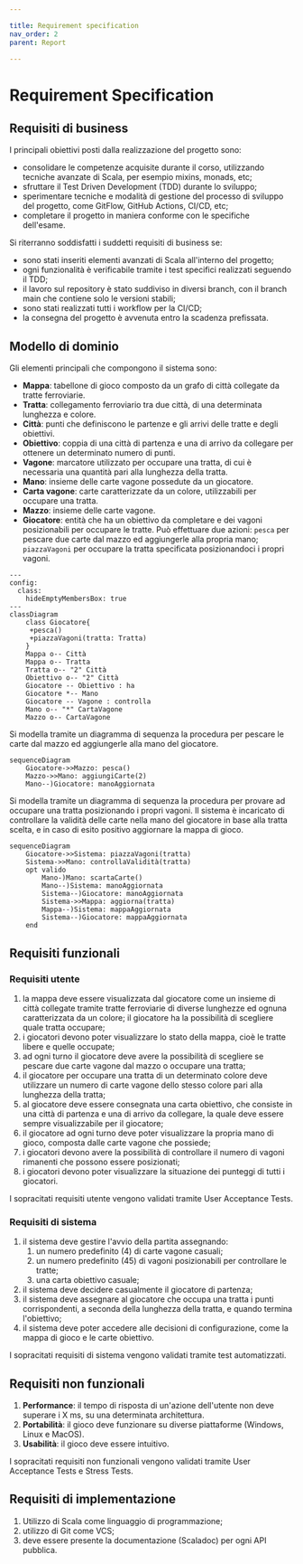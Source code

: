 ```yaml
---

title: Requirement specification
nav_order: 2
parent: Report

---
```


# Requirement Specification

## Requisiti di business

[Da rivedere e completare nel caso si utilizzi Prolog ed eventualmente con altri aspetti avanzati usati.]: #

I principali obiettivi posti dalla realizzazione del progetto sono:

- consolidare le competenze acquisite durante il corso, utilizzando tecniche avanzate di Scala, per esempio mixins, monads, etc;
- sfruttare il Test Driven Development (TDD) durante lo sviluppo;
- sperimentare tecniche e modalità di gestione del processo di sviluppo del progetto, come GitFlow, GitHub Actions, CI/CD, etc;
- completare il progetto in maniera conforme con le specifiche dell'esame.

Si riterranno soddisfatti i suddetti requisiti di business se:

- sono stati inseriti elementi avanzati di Scala all'interno del progetto;
- ogni funzionalità è verificabile tramite i test specifici realizzati seguendo il TDD;
- il lavoro sul repository è stato suddiviso in diversi branch, con il branch main che contiene solo le versioni stabili;
- sono stati realizzati tutti i workflow per la CI/CD;
- la consegna del progetto è avvenuta entro la scadenza prefissata.

## Modello di dominio

Gli elementi principali che compongono il sistema sono:

- **Mappa**: tabellone di gioco composto da un grafo di città collegate da tratte ferroviarie.
- **Tratta**: collegamento ferroviario tra due città, di una determinata lunghezza e colore.
- **Città**: punti che definiscono le partenze e gli arrivi delle tratte e degli obiettivi.
- **Obiettivo**: coppia di una città di partenza e una di arrivo da collegare per ottenere un determinato numero di punti.
- **Vagone**: marcatore utilizzato per occupare una tratta, di cui è necessaria una quantità pari alla lunghezza della tratta.
- **Mano**: insieme delle carte vagone possedute da un giocatore.
- **Carta vagone**: carte caratterizzate da un colore, utilizzabili per occupare una tratta.
- **Mazzo**: insieme delle carte vagone.
- **Giocatore**: entità che ha un obiettivo da completare e dei vagoni posizionabili per occupare le tratte. Può
  effettuare due azioni: `pesca` per pescare due carte dal mazzo ed aggiungerle alla propria mano; `piazzaVagoni` per
  occupare la tratta specificata posizionandoci i propri vagoni.

```mermaid
---
config:
  class:
    hideEmptyMembersBox: true
---
classDiagram
    class Giocatore{
     +pesca()
     +piazzaVagoni(tratta: Tratta)
    }
    Mappa o-- Città
    Mappa o-- Tratta
    Tratta o-- "2" Città
    Obiettivo o-- "2" Città
    Giocatore -- Obiettivo : ha
    Giocatore *-- Mano
    Giocatore -- Vagone : controlla
    Mano o-- "*" CartaVagone
    Mazzo o-- CartaVagone
```

Si modella tramite un diagramma di sequenza la procedura per pescare le carte dal mazzo ed aggiungerle alla mano
del giocatore.

```mermaid
sequenceDiagram
    Giocatore->>Mazzo: pesca()
    Mazzo->>Mano: aggiungiCarte(2)
    Mano--)Giocatore: manoAggiornata
```

Si modella tramite un diagramma di sequenza la procedura per provare ad occupare una tratta posizionando i propri vagoni.
Il sistema è incaricato di controllare la validità delle carte nella mano del giocatore in base alla tratta scelta, e
in caso di esito positivo aggiornare la mappa di gioco.

```mermaid
sequenceDiagram
    Giocatore->>Sistema: piazzaVagoni(tratta)
    Sistema->>Mano: controllaValidità(tratta)
    opt valido 
        Mano-)Mano: scartaCarte()
        Mano--)Sistema: manoAggiornata
        Sistema--)Giocatore: manoAggiornata
        Sistema->>Mappa: aggiorna(tratta)
        Mappa--)Sistema: mappaAggiornata
        Sistema--)Giocatore: mappaAggiornata
    end
```

## Requisiti funzionali

[Possibilità di aggiungere una breve spiegazione e dettagliare maggiormente i requisiti]: #

### Requisiti utente

1. la mappa deve essere visualizzata dal giocatore come un insieme di città collegate tramite tratte ferroviarie di diverse
lunghezze ed ognuna caratterizzata da un colore; il giocatore ha la possibilità di scegliere quale tratta occupare;
2. i giocatori devono poter visualizzare lo stato della mappa, cioè le tratte libere e quelle occupate;
3. ad ogni turno il giocatore deve avere la possibilità di scegliere se pescare due carte vagone dal mazzo o occupare una tratta;
4. il giocatore per occupare una tratta di un determinato colore deve utilizzare un numero di carte vagone dello stesso
colore pari alla lunghezza della tratta;
5. al giocatore deve essere consegnata una carta obiettivo, che consiste in una città di partenza e una di arrivo da collegare,
la quale deve essere sempre visualizzabile per il giocatore;
6. il giocatore ad ogni turno deve poter visualizzare la propria mano di gioco, composta dalle carte vagone che possiede;
7. i giocatori devono avere la possibilità di controllare il numero di vagoni rimanenti che possono essere posizionati;
8. i giocatori devono poter visualizzare la situazione dei punteggi di tutti i giocatori.

I sopracitati requisiti utente vengono validati tramite User Acceptance Tests.

### Requisiti di sistema

1. il sistema deve gestire l'avvio della partita assegnando:
    1. un numero predefinito (4) di carte vagone casuali;
    2. un numero predefinito (45) di vagoni posizionabili per controllare le tratte;
   3. una carta obiettivo casuale;
2. il sistema deve decidere casualmente il giocatore di partenza;
3. il sistema deve assegnare al giocatore che occupa una tratta i punti corrispondenti, a seconda della lunghezza della tratta,
e quando termina l'obiettivo;
4. il sistema deve poter accedere alle decisioni di configurazione, come la mappa di gioco e le carte obiettivo.

I sopracitati requisiti di sistema vengono validati tramite test automatizzati.

## Requisiti non funzionali

[Questi requisiti sono in fase di draft, da essere revisionati]: #
1. **Performance**: il tempo di risposta di un'azione dell'utente non deve superare i X ms, su una determinata architettura.
2. **Portabilità**: il gioco deve funzionare su diverse piattaforme (Windows, Linux e MacOS). 
3. **Usabilità**: il gioco deve essere intuitivo.

I sopracitati requisiti non funzionali vengono validati tramite User Acceptance Tests e Stress Tests.

## Requisiti di implementazione

1. Utilizzo di Scala come linguaggio di programmazione;
2. utilizzo di Git come VCS;
3. deve essere presente la documentazione (Scaladoc) per ogni API pubblica.

[DA COMPLETARE (qualità interna)]: #
